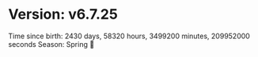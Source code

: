 # Version: v6.7.25
Time since birth: 2430 days, 58320 hours, 3499200 minutes, 209952000 seconds
Season: Spring 🌸
